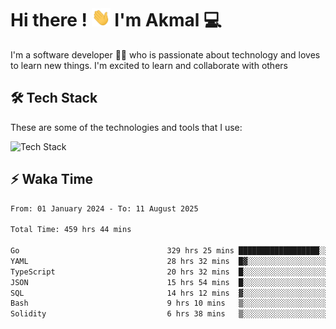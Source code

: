 # Hi there ! <img src="https://github.com/ABSphreak/ABSphreak/blob/master/gifs/Hi.gif" width="30"> I'm Akmal  💻

I'm a software developer 👨‍💻 who is passionate about technology and loves to learn new things. I'm excited to learn and collaborate with others

## 🛠️ Tech Stack

These are some of the technologies and tools that I use:

![Tech Stack](https://skillicons.dev/icons?i=typescript,nodejs,javascript,express,nest,sequelize,go,rabbitmq,python,solidity,react,vue,next,nuxtjs,webpack,vite,tailwindcss,bootstrap,css,scss,html,vercel,firebase,heroku,netlify,docker,postgresql,mongodb,redis,mysql,graphql,git,github,gitlab,vscode,figma,postman,pytorch,tensorflow,bash)

## ⚡ Waka Time
<!--START_SECTION:waka-->

```txt
From: 01 January 2024 - To: 11 August 2025

Total Time: 459 hrs 44 mins

Go                                 329 hrs 25 mins ██████████████████░░░░░░░   71.66 %
YAML                               28 hrs 32 mins  █▓░░░░░░░░░░░░░░░░░░░░░░░   06.21 %
TypeScript                         20 hrs 32 mins  █░░░░░░░░░░░░░░░░░░░░░░░░   04.47 %
JSON                               15 hrs 54 mins  █░░░░░░░░░░░░░░░░░░░░░░░░   03.46 %
SQL                                14 hrs 12 mins  ▓░░░░░░░░░░░░░░░░░░░░░░░░   03.09 %
Bash                               9 hrs 10 mins   ▒░░░░░░░░░░░░░░░░░░░░░░░░   01.99 %
Solidity                           6 hrs 38 mins   ▒░░░░░░░░░░░░░░░░░░░░░░░░   01.44 %
```

<!--END_SECTION:waka-->


